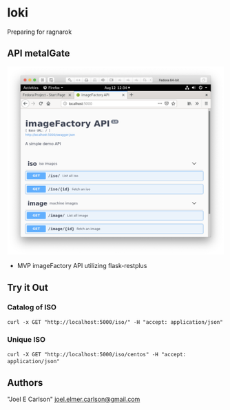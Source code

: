 # loki
Preparing for ragnarok

## API metalGate
![Screenshot.png](images/Screenshot.png)

- MVP imageFactory API utilizing flask-restplus

## Try it Out
### Catalog of ISO
```
curl -x GET "http://localhost:5000/iso/" -H "accept: application/json"
```

### Unique ISO
```
curl -X GET "http://localhost:5000/iso/centos" -H "accept: application/json"
```

## Authors
"Joel E Carlson" <joel.elmer.carlson@gmail.com>
